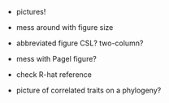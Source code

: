 * pictures!
* mess around with figure size
* abbreviated figure CSL? two-column?
* mess with Pagel figure?
* check R-hat reference

* picture of correlated traits on a phylogeny?

